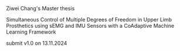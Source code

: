 Ziwei Chang's Master thesis

Simultaneous Control of Multiple Degrees of Freedom in Upper Limb Prosthetics using sEMG and IMU Sensors with a CoAdaptive Machine Learning Framework

submit v1.0 on 13.11.2024